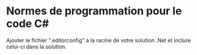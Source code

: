 # Normes de programmation pour le code C\#

Ajouter le fichier ".editorconfig" à la racine de votre solution .Net et inclure celui-ci dans la solution.
